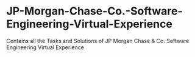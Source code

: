 # JP-Morgan-Chase-Co.-Software-Engineering-Virtual-Experience
Contains all the Tasks and Solutions of JP Morgan Chase &amp; Co. Software Engineering  Virtual Experience
